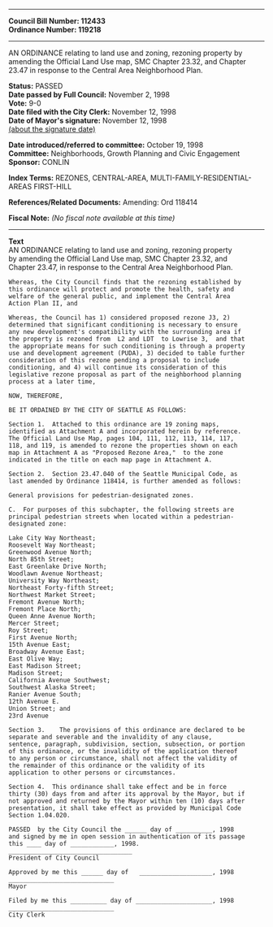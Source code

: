 * * * * *  
  
**Council Bill Number: [](#h0)[](#h2)112433**   
**Ordinance Number: 119218**  
  
* * * * *  
  
AN ORDINANCE relating to land use and zoning, rezoning property by amending the Official Land Use map, SMC Chapter 23.32, and Chapter 23.47 in response to the Central Area Neighborhood Plan.  
  
**Status:** PASSED   
**Date passed by Full Council:** November 2, 1998   
**Vote:** 9-0   
**Date filed with the City Clerk:** November 12, 1998   
**Date of Mayor's signature:** November 12, 1998   
[(about the signature date)](/~public/approvaldate.htm)   
  
  
**Date introduced/referred to committee:** October 19, 1998   
**Committee:** Neighborhoods, Growth Planning and Civic Engagement   
**Sponsor:** CONLIN   
  
**Index Terms:** REZONES, CENTRAL-AREA, MULTI-FAMILY-RESIDENTIAL-AREAS FIRST-HILL  
  
**References/Related Documents:** Amending: Ord 118414  
  
**Fiscal Note:** *(No fiscal note available at this time)*  
  
* * * * *  
  
**Text**  
    AN ORDINANCE relating to land use and zoning, rezoning property  
    by amending the Official Land Use map, SMC Chapter 23.32, and  
    Chapter 23.47, in response to the Central Area Neighborhood Plan.  
  
    Whereas, the City Council finds that the rezoning established by  
    this ordinance will protect and promote the health, safety and  
    welfare of the general public, and implement the Central Area  
    Action Plan II, and  
  
    Whereas, the Council has 1) considered proposed rezone J3, 2)  
    determined that significant conditioning is necessary to ensure  
    any new development's compatibility with the surrounding area if  
    the property is rezoned from  L2 and LDT  to Lowrise 3,  and that  
    the appropriate means for such conditioning is through a property  
    use and development agreement (PUDA), 3) decided to table further  
    consideration of this rezone pending a proposal to include  
    conditioning, and 4) will continue its consideration of this  
    legislative rezone proposal as part of the neighborhood planning  
    process at a later time,  
  
    NOW, THEREFORE,  
  
    BE IT ORDAINED BY THE CITY OF SEATTLE AS FOLLOWS:  
  
    Section 1.  Attached to this ordinance are 19 zoning maps,  
    identified as Attachment A and incorporated herein by reference.  
    The Official Land Use Map, pages 104, 111, 112, 113, 114, 117,  
    118, and 119, is amended to rezone the properties shown on each  
    map in Attachment A as "Proposed Rezone Area,"  to the zone  
    indicated in the title on each map page in Attachment A.  
  
    Section 2.  Section 23.47.040 of the Seattle Municipal Code, as  
    last amended by Ordinance 118414, is further amended as follows:  
  
    General provisions for pedestrian-designated zones.  
  
    C.  For purposes of this subchapter, the following streets are  
    principal pedestrian streets when located within a pedestrian-  
    designated zone:  
  
    Lake City Way Northeast;  
    Roosevelt Way Northeast;  
    Greenwood Avenue North;  
    North 85th Street;  
    East Greenlake Drive North;  
    Woodlawn Avenue Northeast;  
    University Way Northeast;  
    Northeast Forty-fifth Street;  
    Northwest Market Street;  
    Fremont Avenue North;  
    Fremont Place North;  
    Queen Anne Avenue North;  
    Mercer Street;  
    Roy Street;  
    First Avenue North;  
    15th Avenue East;  
    Broadway Avenue East;  
    East Olive Way;  
    East Madison Street;  
    Madison Street;  
    California Avenue Southwest;  
    Southwest Alaska Street;  
    Ranier Avenue South;  
    12th Avenue E.  
    Union Street; and  
    23rd Avenue  
  
    Section 3.    The provisions of this ordinance are declared to be  
    separate and severable and the invalidity of any clause,  
    sentence, paragraph, subdivision, section, subsection, or portion  
    of this ordinance, or the invalidity of the application thereof  
    to any person or circumstance, shall not affect the validity of  
    the remainder of this ordinance or the validity of its  
    application to other persons or circumstances.  
  
    Section 4.  This ordinance shall take effect and be in force  
    thirty (30) days from and after its approval by the Mayor, but if  
    not approved and returned by the Mayor within ten (10) days after  
    presentation, it shall take effect as provided by Municipal Code  
    Section 1.04.020.  
  
    PASSED  by the City Council the ______ day of __________, 1998  
    and signed by me in open session in authentication of its passage  
    this ____ day of ____________, 1998.  
    __________________________________  
    President of City Council  
  
    Approved by me this ______ day of   ____________________, 1998  
    _____________________________  
    Mayor  
  
    Filed by me this __________ day of _____________________, 1998  
    _____________________________  
    City Clerk  
